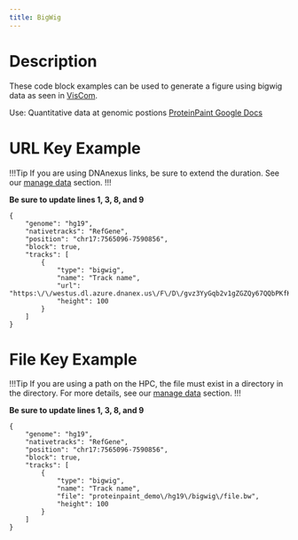 ```yaml
---
title: BigWig
---
```

# Description
These code block examples can be used to generate a figure using bigwig data as seen in  [VisCom](https://viz.stjude.cloud/st-jude-cloud-demo/visualization/genomepaint-bigwig-example~34).

Use: Quantitative data at genomic postions
[ProteinPaint Google Docs](https://docs.google.com/document/d/1ZnPZKSSajWyNISSLELMozKxrZHQbdxQkkkQFnxw6zTs/edit#heading=h.6spyog171fm9)


# URL Key Example

!!!Tip
If you are using DNAnexus links, be sure to extend the duration. See our [manage data](https://university.stjude.cloud/docs/visualization-community/data-manage/) section.
!!!

**Be sure to update lines 1, 3, 8, and 9** 
```JS
{
    "genome": "hg19",
    "nativetracks": "RefGene",
    "position": "chr17:7565096-7590856",
    "block": true,
    "tracks": [
        {
            "type": "bigwig",
            "name": "Track name",
            "url": "https:\/\/westus.dl.azure.dnanex.us\/F\/D\/gvz3YyGqb2v1gZGZQy67QQbPKfKY70q3yZb8ZZBB\/Nalm6_ATACseq.bw",
            "height": 100
        }
    ]
}
```

# File Key Example

!!!Tip
If you are using a path on the HPC, the file must exist in a directory in the <tp> directory.
For more details, see our [manage data](https://university.stjude.cloud/docs/visualization-community/data-manage/) section.
!!!

**Be sure to update lines 1, 3, 8, and 9** 
```JS
{
    "genome": "hg19",
    "nativetracks": "RefGene",
    "position": "chr17:7565096-7590856",
    "block": true,
    "tracks": [
        {
            "type": "bigwig",
            "name": "Track name",
            "file": "proteinpaint_demo\/hg19\/bigwig\/file.bw",
            "height": 100
        }
    ]
}
```